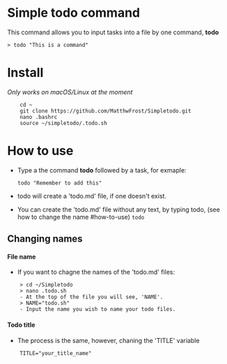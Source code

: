 # Simple todo command

This command allows you to input tasks into a file by one command, **todo**

    > todo "This is a command"

# Install

*Only works on macOS/Linux at the moment*

```
    cd ~
    git clone https://github.com/MatthwFrost/Simpletodo.git
    nano .bashrc
    source ~/simpletodo/.todo.sh
```

# How to use

- Type a the command **todo** followed by a task, for exmaple:

    ```
    todo "Remember to add this" 
    ```

- todo will create a 'todo.md' file, if one doesn't exist.
- You can create the 'todo.md' file without any text, by typing todo,
  (see how to change the name #how-to-use)
    ```todo```

## Changing names

#### File name
- If you want to chagne the names of the 'todo.md' files:
```
    > cd ~/Simpletodo
    > nano .todo.sh
    - At the top of the file you will see, 'NAME'.
    > NAME="todo.sh"
    - Input the name you wish to name your todo files.

```

#### Todo title

- The process is the same, however, chaning the 'TITLE' variable

```
    TITLE="your_title_name"
```

